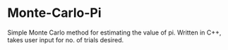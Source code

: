 # Monte-Carlo-Pi
Simple Monte Carlo method for estimating the value of pi.
Written in C++, takes user input for no. of trials desired.
